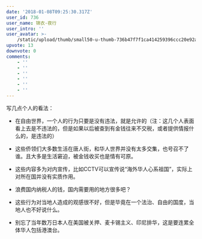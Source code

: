 ```yaml
---
date: '2018-01-08T09:25:30.317Z'
user_id: 736
user_name: 锦衣-夜行
user_intro: ''
user_avatar: >-
    /static/upload/thumb/small50-u-thumb-736b47f7f1ca414259396ccc20e92abe7f9740d7027.png
upvote: 13
downvote: 0
comments:
    - ''
    - ''
    - ''
    - ''
    - ''
    - ''
---
```


写几点个人的看法：

*   在自由世界，一个人的行为只要是没有违法，就是允许的（注：这几个人表面看上去是不违法的，但是如果以后被查到有金钱往来不交税，或者提供情报什么的，是违法的）

*   这些侨领们大多数生活在唐人街，和华人世界并没有太多交集，也号召不了谁。且大多是生活窘迫，被金钱收买也是情有可原。

*   这些内容多为对内宣传，比如CCTV可以宣传说“海外华人心系祖国”，实际上对所在国并没有实质作用。

*   浪费国内纳税人的钱，国内需要用的地方很多吧？

*   这些行为对当地人造成的观感很不好，但是毕竟在一个法治、自由的国度，当地人也不好说什么。

*   别忘了当年数万日本人在美国被关押、麦卡锡主义、印尼排华，这是要连累全体华人包括港澳台。
